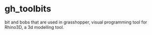 # gh_toolbits

bit and bobs that are used in grasshopper, visual programming tool for Rhino3D, a 3d modelling tool.
